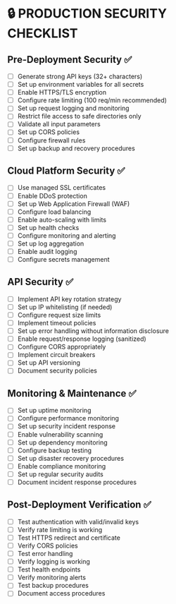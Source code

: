 
# 🔒 PRODUCTION SECURITY CHECKLIST

## Pre-Deployment Security ✅

- [ ] Generate strong API keys (32+ characters)
- [ ] Set up environment variables for all secrets
- [ ] Enable HTTPS/TLS encryption
- [ ] Configure rate limiting (100 req/min recommended)
- [ ] Set up request logging and monitoring
- [ ] Restrict file access to safe directories only
- [ ] Validate all input parameters
- [ ] Set up CORS policies
- [ ] Configure firewall rules
- [ ] Set up backup and recovery procedures

## Cloud Platform Security ✅

- [ ] Use managed SSL certificates
- [ ] Enable DDoS protection
- [ ] Set up Web Application Firewall (WAF)
- [ ] Configure load balancing
- [ ] Enable auto-scaling with limits
- [ ] Set up health checks
- [ ] Configure monitoring and alerting
- [ ] Set up log aggregation
- [ ] Enable audit logging
- [ ] Configure secrets management

## API Security ✅

- [ ] Implement API key rotation strategy
- [ ] Set up IP whitelisting (if needed)
- [ ] Configure request size limits
- [ ] Implement timeout policies
- [ ] Set up error handling without information disclosure
- [ ] Enable request/response logging (sanitized)
- [ ] Configure CORS appropriately
- [ ] Implement circuit breakers
- [ ] Set up API versioning
- [ ] Document security policies

## Monitoring & Maintenance ✅

- [ ] Set up uptime monitoring
- [ ] Configure performance monitoring
- [ ] Set up security incident response
- [ ] Enable vulnerability scanning
- [ ] Set up dependency monitoring
- [ ] Configure backup testing
- [ ] Set up disaster recovery procedures
- [ ] Enable compliance monitoring
- [ ] Set up regular security audits
- [ ] Document incident response procedures

## Post-Deployment Verification ✅

- [ ] Test authentication with valid/invalid keys
- [ ] Verify rate limiting is working
- [ ] Test HTTPS redirect and certificate
- [ ] Verify CORS policies
- [ ] Test error handling
- [ ] Verify logging is working
- [ ] Test health endpoints
- [ ] Verify monitoring alerts
- [ ] Test backup procedures
- [ ] Document access procedures
